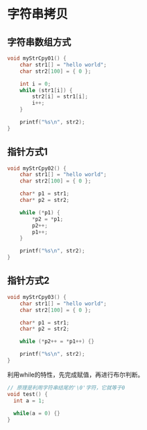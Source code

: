 # 字符串拷贝

## 字符串数组方式

```c
void myStrCpy01() {
	char str1[] = "hello world";
	char str2[100] = { 0 };

	int i = 0;
	while (str1[i]) {
		str2[i] = str1[i];
		i++;
	}

	printf("%s\n", str2);
}
```

## 指针方式1

```c
void myStrCpy02() {
	char str1[] = "hello world";
	char str2[100] = { 0 };

	char* p1 = str1;
	char* p2 = str2;

	while (*p1) {
		*p2 = *p1;
		p2++;
		p1++;
	}

	printf("%s\n", str2);
}
```

## 指针方式2
```c
void myStrCpy03() {
	char str1[] = "hello world";
	char str2[100] = { 0 };

	char* p1 = str1;
	char* p2 = str2;

	while (*p2++ = *p1++) {}

	printf("%s\n", str2);
}
```
利用while的特性，先完成赋值，再进行布尔判断。

```c
// 原理是利用字符串结尾的'\0'字符，它就等于0
void test() {
  int a = 1;
  
  while(a = 0) {}
}
```

